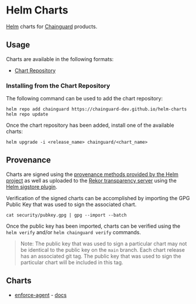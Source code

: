 # Helm Charts

[Helm](https://helm.sh) charts for [Chainguard](https://chainguard.dev) products.

## Usage

Charts are available in the following formats:

* [Chart Repository](https://helm.sh/docs/topics/chart_repository/)

### Installing from the Chart Repository

The following command can be used to add the chart repository:

```shell
helm repo add chainguard https://chainguard-dev.github.io/helm-charts
helm repo update
```

Once the chart repository has been added, install one of the available charts:

```shell
helm upgrade -i <release_name> chainguard/<chart_name>
```

## Provenance

Charts are signed using the [provenance methods provided by the Helm project](https://helm.sh/docs/topics/provenance/)
as well as uploaded to the [Rekor transparency server](https://github.com/sigstore/rekor)
using the [Helm sigstore plugin](https://github.com/sigstore/helm-sigstore).

Verification of the signed charts can be accomplished by importing the GPG
Public Key that was used to sign the associated chart.

```shell
cat security/pubkey.gpg | gpg --import --batch
```

Once the public key has been imported, charts can be verified using the
`helm verify` and/or `helm chainguard verify` commands.

> Note: The public key that was used to sign a particular chart may not be
identical to the public key on the `main` branch. Each chart release has an
associated git tag. The public key that was used to sign the particular chart
will be included in this tag.

## Charts

* [enforce-agent](charts/enforce-agent) - [docs](https://edu.chainguard.dev/chainguard/chainguard-enforce/chainguard-enforce-kubernetes/alternative-installation-methods/)
